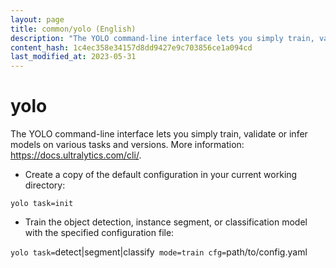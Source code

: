 ```yaml
---
layout: page
title: common/yolo (English)
description: "The YOLO command-line interface lets you simply train, validate or infer models on various tasks and versions."
content_hash: 1c4ec358e34157d8dd9427e9c703856ce1a094cd
last_modified_at: 2023-05-31
---
```

# yolo

The YOLO command-line interface lets you simply train, validate or infer models on various tasks and versions.
More information: <https://docs.ultralytics.com/cli/>.

- Create a copy of the default configuration in your current working directory:

`yolo task=init`

- Train the object detection, instance segment, or classification model with the specified configuration file:

`yolo task=`<span class="tldr-var badge badge-pill bg-dark-lm bg-white-dm text-white-lm text-dark-dm font-weight-bold">detect|segment|classify</span>` mode=train cfg=`<span class="tldr-var badge badge-pill bg-dark-lm bg-white-dm text-white-lm text-dark-dm font-weight-bold">path/to/config.yaml</span>
